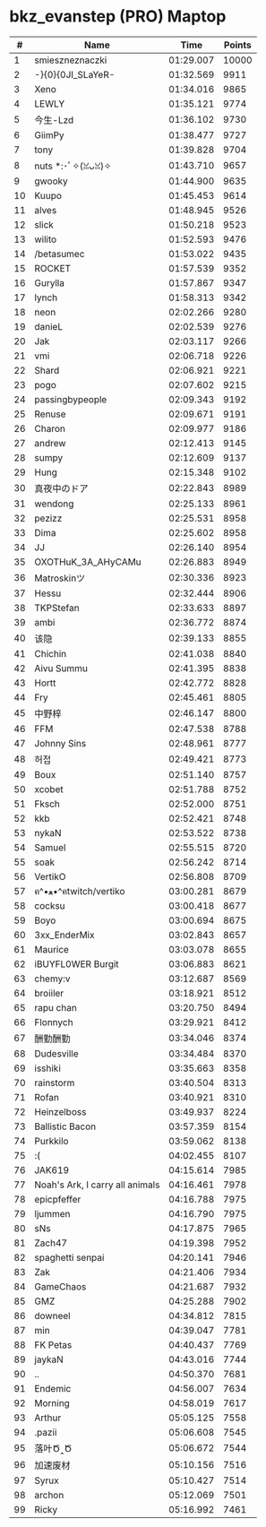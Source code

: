 # bkz_evanstep (PRO) Maptop

|  # | Name | Time | Points |
|-------------- | -------------- | -------------- | -------------- | 
| 1 | smieszneznaczki | 01:29.007 | 10000 | 
| 2 | -}{0}{0JI_SLaYeR- | 01:32.569 | 9911 | 
| 3 | Xeno | 01:34.016 | 9865 | 
| 4 | LEWLY | 01:35.121 | 9774 | 
| 5 | 今生-Lzd | 01:36.102 | 9730 | 
| 6 | GiimPy | 01:38.477 | 9727 | 
| 7 | tony | 01:39.828 | 9704 | 
| 8 | nuts *:･ﾟ✧(ꈍᴗꈍ)✧ | 01:43.710 | 9657 | 
| 9 | gwooky | 01:44.900 | 9635 | 
| 10 | Kuupo | 01:45.453 | 9614 | 
| 11 | alves | 01:48.945 | 9526 | 
| 12 | slick | 01:50.218 | 9523 | 
| 13 | wilito | 01:52.593 | 9476 | 
| 14 | /betasumec | 01:53.022 | 9435 | 
| 15 | ROCKET | 01:57.539 | 9352 | 
| 16 | Gurylla | 01:57.867 | 9347 | 
| 17 | lynch | 01:58.313 | 9342 | 
| 18 | neon | 02:02.266 | 9280 | 
| 19 | danieL | 02:02.539 | 9276 | 
| 20 | Jak | 02:03.117 | 9266 | 
| 21 | vmi | 02:06.718 | 9226 | 
| 22 | Shard | 02:06.921 | 9221 | 
| 23 | pogo | 02:07.602 | 9215 | 
| 24 | passingbypeople | 02:09.343 | 9192 | 
| 25 | Renuse | 02:09.671 | 9191 | 
| 26 | Charon | 02:09.977 | 9186 | 
| 27 | andrew | 02:12.413 | 9145 | 
| 28 | sumpy | 02:12.609 | 9137 | 
| 29 | Hung | 02:15.348 | 9102 | 
| 30 | 真夜中のドア | 02:22.843 | 8989 | 
| 31 | wendong | 02:25.133 | 8961 | 
| 32 | pezizz | 02:25.531 | 8958 | 
| 33 | Dima | 02:25.602 | 8958 | 
| 34 | JJ | 02:26.140 | 8954 | 
| 35 | OXOTHuK_3A_AHyCAMu | 02:26.883 | 8949 | 
| 36 | Matroskinツ | 02:30.336 | 8923 | 
| 37 | Hessu | 02:32.444 | 8906 | 
| 38 | TKPStefan | 02:33.633 | 8897 | 
| 39 | ambi | 02:36.772 | 8874 | 
| 40 | 该隐 | 02:39.133 | 8855 | 
| 41 | Chichin | 02:41.038 | 8840 | 
| 42 | Aivu Summu | 02:41.395 | 8838 | 
| 43 | Hortt | 02:42.772 | 8828 | 
| 44 | Fry | 02:45.461 | 8805 | 
| 45 | 中野梓 | 02:46.147 | 8800 | 
| 46 | FFM | 02:47.538 | 8788 | 
| 47 | Johnny Sins | 02:48.961 | 8777 | 
| 48 | 허접 | 02:49.421 | 8773 | 
| 49 | Boux | 02:51.140 | 8757 | 
| 50 | xcobet | 02:51.788 | 8752 | 
| 51 | Fksch | 02:52.000 | 8751 | 
| 52 | kkb | 02:52.421 | 8748 | 
| 53 | nykaN | 02:53.522 | 8738 | 
| 54 | Samuel | 02:55.515 | 8720 | 
| 55 | soak | 02:56.242 | 8714 | 
| 56 | VertikO | 02:56.808 | 8709 | 
| 57 | ฅ^•ﻌ•^ฅtwitch/vertiko | 03:00.281 | 8679 | 
| 58 | cocksu | 03:00.418 | 8677 | 
| 59 | Boyo | 03:00.694 | 8675 | 
| 60 | 3xx_EnderMix | 03:02.843 | 8657 | 
| 61 | Maurice | 03:03.078 | 8655 | 
| 62 | iBUYFL0WER Burgit | 03:06.883 | 8621 | 
| 63 | chemy:v | 03:12.687 | 8569 | 
| 64 | broiiler | 03:18.921 | 8512 | 
| 65 | rapu chan | 03:20.750 | 8494 | 
| 66 | Flonnych | 03:29.921 | 8412 | 
| 67 | 酬勤酬勤 | 03:34.046 | 8374 | 
| 68 | Dudesville | 03:34.484 | 8370 | 
| 69 | isshiki | 03:35.663 | 8358 | 
| 70 | rainstorm | 03:40.504 | 8313 | 
| 71 | Rofan | 03:40.921 | 8310 | 
| 72 | Heinzelboss | 03:49.937 | 8224 | 
| 73 | Ballistic Bacon | 03:57.359 | 8154 | 
| 74 | Purkkilo | 03:59.062 | 8138 | 
| 75 | :( | 04:02.455 | 8107 | 
| 76 | JAK619 | 04:15.614 | 7985 | 
| 77 | Noah's Ark, I carry all animals | 04:16.461 | 7978 | 
| 78 | epicpfeffer | 04:16.788 | 7975 | 
| 79 | ljummen | 04:16.790 | 7975 | 
| 80 | sNs | 04:17.875 | 7965 | 
| 81 | Zach47 | 04:19.398 | 7952 | 
| 82 | spaghetti senpai | 04:20.141 | 7946 | 
| 83 | Zak | 04:21.406 | 7934 | 
| 84 | GameChaos | 04:21.687 | 7932 | 
| 85 | GMZ | 04:25.288 | 7902 | 
| 86 | downeel | 04:34.812 | 7815 | 
| 87 | min | 04:39.047 | 7781 | 
| 88 | FK Petas | 04:40.437 | 7769 | 
| 89 | jaykaN | 04:43.016 | 7744 | 
| 90 | .. | 04:50.370 | 7681 | 
| 91 | Endemic | 04:56.007 | 7634 | 
| 92 | Morning | 04:58.019 | 7617 | 
| 93 | Arthur | 05:05.125 | 7558 | 
| 94 | .pazii | 05:06.608 | 7545 | 
| 95 | 落叶Ծ‸Ծ | 05:06.672 | 7544 | 
| 96 | 加速废材 | 05:10.156 | 7516 | 
| 97 | Syrux | 05:10.427 | 7514 | 
| 98 | archon | 05:12.069 | 7501 | 
| 99 | Ricky | 05:16.992 | 7461 | 

